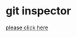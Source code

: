 # git inspector
[please click here](https://github.com/99003607/activity2c/blob/main/gitinspector/result.html)
